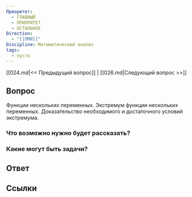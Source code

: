 ```yaml
---
Приоритет:
  - ГЛАВНЫЙ
  - ПРИОРИТЕТ
  - ОСТАЛЬНОЕ
Direction:
  - "[[ПМИ]]" 
Discipline: Математический анализ 
tags:
  - пусто
---
```

[[024.md|<< Предыдущий вопрос]] | [[026.md|Следующий вопрос >>]]
## Вопрос

Функции нескольких переменных. Экстремум функции нескольких переменных. Доказательство необходимого и достаточного условий экстремума.

### Что возможно нужно будет рассказать?

### Какие могут быть задачи?

## Ответ

## Ссылки
